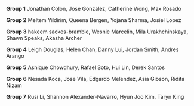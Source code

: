 **Group 1**	
	Jonathan Colon,
	Jose Gonzalez,
	Catherine Wong,
	Max Rosado
	
**Group 2**	
	Meltem Yildirim,
	Queena Bergen,
	Yojana Sharma,
	Josiel  Lopez
	
**Group 3**	
	hakeem sackes-bramble,
	Wesnie Marcelin,
	Mila Urakhchinskaya,
	Shawn Speaks,
	Akasha Archer
	
**Group 4**	
	Leigh Douglas,
	Helen Chan,
	Danny Lui,
	Jordan Smith,
	Andres Arango
	
**Group 5**	
	Ashique Chowdhury,
	Rafael Soto,
	Hui Lin,
	Derek Santos
	
**Group 6**	
	Nesada Koca,
	Jose Vila,
	Edgardo Melendez,
	Asia Gibson,
	Ridita Nizam
	
**Group 7**	
	Rusi Li,
	Shannon Alexander-Navarro,
	Hyun Joo Kim,
	Taryn King
